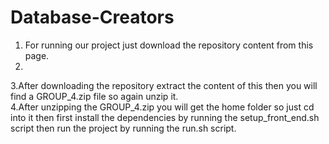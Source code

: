 # Database-Creators
1. For running our project just download the repository content from this page.
2. <br>
3.After downloading the repository extract the content of this then you will find a  GROUP_4.zip  file so again unzip it.
<br>
4.After unzipping the GROUP_4.zip you will get the home folder so just cd into it then first  install the dependencies  by running the setup_front_end.sh script then run the project by running the run.sh script.
